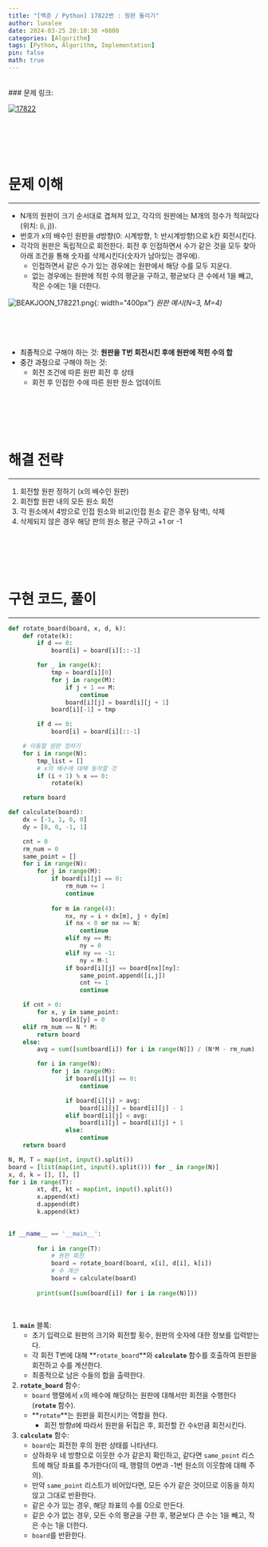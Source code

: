 ```yaml
---
title: "[백준 / Python] 17822번 : 원판 돌리기"
author: lunalee
date: 2024-03-25 20:10:38 +0800
categories: [Algorithm]
tags: [Python, Algorithm, Implementation]
pin: false
math: true
---
```


<br/>
### 문제 링크:

[![17822](https://github.com/cotes2020/jekyll-theme-chirpy/assets/34572874/b978fda9-ade6-45df-bdea-ad050cd1648f)](https://www.acmicpc.net/problem/17822)

<br/><br/><br/><br/>

# 문제 이해

---

- N개의 원판이 크기 순서대로 겹쳐져 있고, 각각의 원판에는 M개의 정수가 적혀있다(위치: (i, j)).
- 번호가 x의 배수인 원판을 d방향(0: 시계방향, 1: 반시계방향)으로 k칸 회전시킨다.
- 각각의 원판은 독립적으로 회전한다. 회전 후 인접하면서 수가 같은 것을 모두 찾아 아래 조건을 통해 숫자를 삭제시킨다(숫자가 남아있는 경우에).
    - 인접하면서 같은 수가 있는 경우에는 원판에서 해당 수를 모두 지운다.
    - 없는 경우에는 원판에 적힌 수의 평균을 구하고, 평균보다 큰 수에서 1을 빼고, 작은 수에는 1을 더한다.

![BEAKJOON_178221.png](https://github.com/cotes2020/jekyll-theme-chirpy/assets/34572874/254c713b-1f5a-4eda-93bb-8048ab922ebf){: width="400px"}
_원판 예시(N=3, M=4)_

<br/><br/><br/>

- <mark style='background-color: var(--hl-yellow)'><span style='color: var(--text-color)'>최종적</span></mark>으로 구해야 하는 것: **원판을 T번 회전시킨 후에 원판에 적힌 수의 합**
- <mark style='background-color: var(--hl-green)'><span style='color: var(--text-color)'>중간 과정</span></mark>으로 구해야 하는 것:
    - 회전 조건에 따른 원판 회전 후 상태
    - 회전 후 인접한 수에 따른 원판 원소 업데이트
<br/><br/><br/><br/><br/><br/>

# 해결 전략

---

1. 회전할 원판 정하기 (x의 배수인 원판)
2. 회전할 원판 내의 모든 원소 회전
3. 각 원소에서 4방으로 인접 원소와 비교(인접 원소 같은 경우 탐색), 삭제
4. 삭제되지 않은 경우 해당 판의 원소 평균 구하고 +1 or -1
<br/><br/><br/><br/><br/><br/>

# 구현 코드, 풀이

---

```python
def rotate_board(board, x, d, k):
    def rotate(k):
        if d == 0:
            board[i] = board[i][::-1]

        for _ in range(k):
            tmp = board[i][0]
            for j in range(M):
                if j + 1 == M:
                    continue
                board[i][j] = board[i][j + 1]
            board[i][-1] = tmp

        if d == 0:
            board[i] = board[i][::-1]

    # 이동할 원판 정하기
    for i in range(N):
        tmp_list = []
        # x의 배수에 대해 동작할 것
        if (i + 1) % x == 0:
            rotate(k)

    return board

def calculate(board):
    dx = [-1, 1, 0, 0]
    dy = [0, 0, -1, 1]

    cnt = 0
    rm_num = 0
    same_point = []
    for i in range(N):
        for j in range(M):
            if board[i][j] == 0:
                rm_num += 1
                continue
                
            for m in range(4):
                nx, ny = i + dx[m], j + dy[m]
                if nx < 0 or nx >= N:
                    continue
                elif ny == M:
                    ny = 0
                elif ny == -1:
                    ny = M-1
                if board[i][j] == board[nx][ny]:
                    same_point.append([i,j])
                    cnt += 1
                    continue

    if cnt > 0:
        for x, y in same_point:
            board[x][y] = 0
    elif rm_num == N * M:
        return board
    else:
        avg = sum([sum(board[i]) for i in range(N)]) / (N*M - rm_num)

        for i in range(N):
            for j in range(M):
                if board[i][j] == 0:
                    continue

                if board[i][j] > avg:
                    board[i][j] = board[i][j] - 1
                elif board[i][j] < avg:
                    board[i][j] = board[i][j] + 1
                else:
                    continue
    return board

N, M, T = map(int, input().split())
board = [list(map(int, input().split())) for _ in range(N)]
x, d, k = [], [], []
for i in range(T):
		xt, dt, kt = map(int, input().split())
		x.append(xt)
		d.append(dt)
		k.append(kt)

		
if __name__ == '__main__':
		
		for i in range(T):
		    # 원판 회전
		    board = rotate_board(board, x[i], d[i], k[i])
		    # 수 계산
		    board = calculate(board)
		
		print(sum([sum(board[i]) for i in range(N)]))
```
<br/>

1. **`main`** 블록:
    - 초기 입력으로 원판의 크기와 회전할 횟수, 원판의 숫자에 대한 정보를 입력받는다.
    - 각 회전 T번에 대해 **`rotate_board`**와 **`calculate`** 함수를 호출하여 원판을 회전하고 수를 계산한다.
    - 최종적으로 남은 수들의 합을 출력한다.
2. **`rotate_board`** 함수:
    - `board` 행렬에서 `x`의 배수에 해당하는 원판에 대해서만 회전을 수행한다(**`rotate`** 함수).
    - **`rotate`**는 원판을 회전시키는 역할을 한다.
        - 회전 방향`d`에 따라서 원판을 뒤집은 후, 회전할 칸 수`k`만큼 회전시킨다.
3. **`calculate`** 함수:
    - `board`는 회전한 후의 원판 상태를 나타낸다.
    - 상하좌우 네 방향으로 이웃한 수가 같은지 확인하고, 같다면 `same_point` 리스트에 해당 좌표를 추가한다(이 때, 행렬의 0번과 -1번 원소의 이웃함에 대해 주의).
    - 만약 `same_point` 리스트가 비어있다면, 모든 수가 같은 것이므로 이동을 하지 않고 그대로 반환한다.
    - 같은 수가 있는 경우, 해당 좌표의 수를 0으로 만든다.
    - 같은 수가 없는 경우, 모든 수의 평균을 구한 후, 평균보다 큰 수는 1을 빼고, 작은 수는 1을 더한다.
    - `board`를 반환한다.
<br/><br/><br/><br/>
